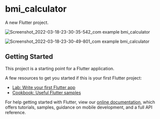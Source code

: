 # bmi_calculator

A new Flutter project.

![Screenshot_2022-03-18-23-30-35-542_com example bmi_calculator](https://user-images.githubusercontent.com/41317116/159054651-1b1285ac-e3b5-4932-b5bb-38f13668a3bc.jpg)

![Screenshot_2022-03-18-23-30-49-801_com example bmi_calculator](https://user-images.githubusercontent.com/41317116/159054728-039b6a44-26a2-415c-a072-b288f8fd104b.jpg)


## Getting Started

This project is a starting point for a Flutter application.

A few resources to get you started if this is your first Flutter project:

- [Lab: Write your first Flutter app](https://flutter.dev/docs/get-started/codelab)
- [Cookbook: Useful Flutter samples](https://flutter.dev/docs/cookbook)

For help getting started with Flutter, view our
[online documentation](https://flutter.dev/docs), which offers tutorials,
samples, guidance on mobile development, and a full API reference.
